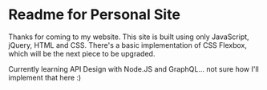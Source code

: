 # Readme for Personal Site

Thanks for coming to my website.  This site is built using only JavaScript, jQuery, HTML and CSS.  There's a basic implementation of CSS Flexbox, which will be the next piece to be upgraded.

Currently learning API Design with Node.JS and GraphQL... not sure how I'll implement that here :)
